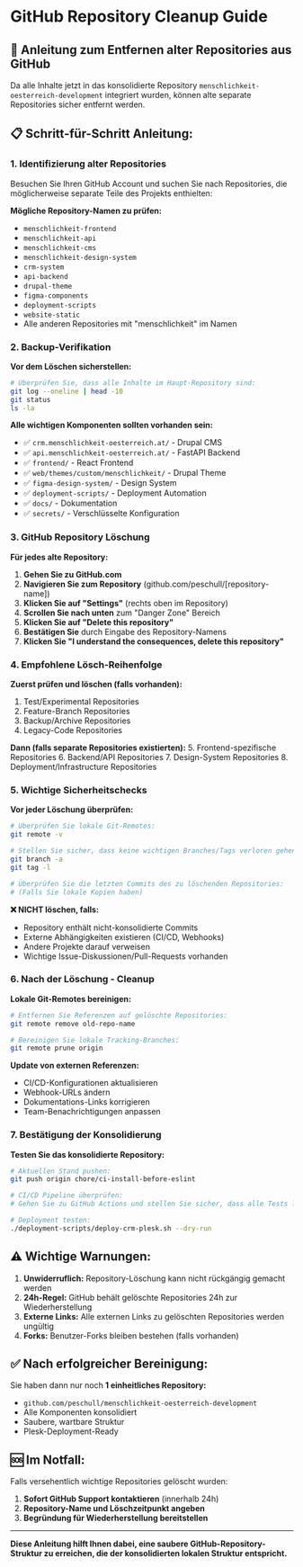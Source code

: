 # GitHub Repository Cleanup Guide

## 🎯 Anleitung zum Entfernen alter Repositories aus GitHub

Da alle Inhalte jetzt in das konsolidierte Repository `menschlichkeit-oesterreich-development` integriert wurden, können alte separate Repositories sicher entfernt werden.

## 📋 **Schritt-für-Schritt Anleitung:**

### 1. **Identifizierung alter Repositories**

Besuchen Sie Ihren GitHub Account und suchen Sie nach Repositories, die möglicherweise separate Teile des Projekts enthielten:

**Mögliche Repository-Namen zu prüfen:**
- `menschlichkeit-frontend`
- `menschlichkeit-api` 
- `menschlichkeit-cms`
- `menschlichkeit-design-system`
- `crm-system`
- `api-backend`
- `drupal-theme`
- `figma-components`
- `deployment-scripts`
- `website-static`
- Alle anderen Repositories mit "menschlichkeit" im Namen

### 2. **Backup-Verifikation**

**Vor dem Löschen sicherstellen:**
```bash
# Überprüfen Sie, dass alle Inhalte im Haupt-Repository sind:
git log --oneline | head -10
git status
ls -la
```

**Alle wichtigen Komponenten sollten vorhanden sein:**
- ✅ `crm.menschlichkeit-oesterreich.at/` - Drupal CMS
- ✅ `api.menschlichkeit-oesterreich.at/` - FastAPI Backend  
- ✅ `frontend/` - React Frontend
- ✅ `web/themes/custom/menschlichkeit/` - Drupal Theme
- ✅ `figma-design-system/` - Design System
- ✅ `deployment-scripts/` - Deployment Automation
- ✅ `docs/` - Dokumentation
- ✅ `secrets/` - Verschlüsselte Konfiguration

### 3. **GitHub Repository Löschung**

**Für jedes alte Repository:**

1. **Gehen Sie zu GitHub.com**
2. **Navigieren Sie zum Repository** (github.com/peschull/[repository-name])
3. **Klicken Sie auf "Settings"** (rechts oben im Repository)
4. **Scrollen Sie nach unten** zum "Danger Zone" Bereich
5. **Klicken Sie auf "Delete this repository"**
6. **Bestätigen Sie** durch Eingabe des Repository-Namens
7. **Klicken Sie "I understand the consequences, delete this repository"**

### 4. **Empfohlene Lösch-Reihenfolge**

**Zuerst prüfen und löschen (falls vorhanden):**
1. Test/Experimental Repositories
2. Feature-Branch Repositories  
3. Backup/Archive Repositories
4. Legacy-Code Repositories

**Dann (falls separate Repositories existierten):**
5. Frontend-spezifische Repositories
6. Backend/API Repositories
7. Design-System Repositories
8. Deployment/Infrastructure Repositories

### 5. **Wichtige Sicherheitschecks**

**Vor jeder Löschung überprüfen:**

```bash
# Überprüfen Sie lokale Git-Remotes:
git remote -v

# Stellen Sie sicher, dass keine wichtigen Branches/Tags verloren gehen:
git branch -a
git tag -l

# Überprüfen Sie die letzten Commits des zu löschenden Repositories:
# (Falls Sie lokale Kopien haben)
```

**❌ NICHT löschen, falls:**
- Repository enthält nicht-konsolidierte Commits
- Externe Abhängigkeiten existieren (CI/CD, Webhooks)
- Andere Projekte darauf verweisen
- Wichtige Issue-Diskussionen/Pull-Requests vorhanden

### 6. **Nach der Löschung - Cleanup**

**Lokale Git-Remotes bereinigen:**
```bash
# Entfernen Sie Referenzen auf gelöschte Repositories:
git remote remove old-repo-name

# Bereinigen Sie lokale Tracking-Branches:
git remote prune origin
```

**Update von externen Referenzen:**
- CI/CD-Konfigurationen aktualisieren
- Webhook-URLs ändern
- Dokumentations-Links korrigieren
- Team-Benachrichtigungen anpassen

### 7. **Bestätigung der Konsolidierung**

**Testen Sie das konsolidierte Repository:**
```bash
# Aktuellen Stand pushen:
git push origin chore/ci-install-before-eslint

# CI/CD Pipeline überprüfen:
# Gehen Sie zu GitHub Actions und stellen Sie sicher, dass alle Tests laufen

# Deployment testen:
./deployment-scripts/deploy-crm-plesk.sh --dry-run
```

## ⚠️ **Wichtige Warnungen:**

1. **Unwiderruflich:** Repository-Löschung kann nicht rückgängig gemacht werden
2. **24h-Regel:** GitHub behält gelöschte Repositories 24h zur Wiederherstellung
3. **Externe Links:** Alle externen Links zu gelöschten Repositories werden ungültig
4. **Forks:** Benutzer-Forks bleiben bestehen (falls vorhanden)

## ✅ **Nach erfolgreicher Bereinigung:**

Sie haben dann nur noch **1 einheitliches Repository:**
- `github.com/peschull/menschlichkeit-oesterreich-development`
- Alle Komponenten konsolidiert
- Saubere, wartbare Struktur
- Plesk-Deployment-Ready

## 🆘 **Im Notfall:**

Falls versehentlich wichtige Repositories gelöscht wurden:
1. **Sofort GitHub Support kontaktieren** (innerhalb 24h)
2. **Repository-Name und Löschzeitpunkt angeben**
3. **Begründung für Wiederherstellung bereitstellen**

---

**Diese Anleitung hilft Ihnen dabei, eine saubere GitHub-Repository-Struktur zu erreichen, die der konsolidierten lokalen Struktur entspricht.**